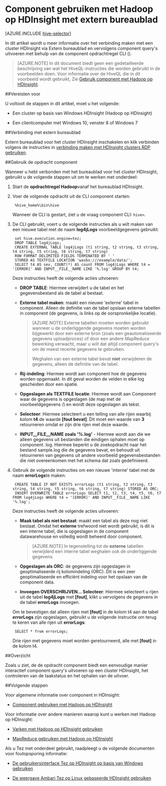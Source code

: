 <properties
   pageTitle="Hadoop-component en extern bureaublad gebruiken in HDInsight | Microsoft Azure"
   description="Meer informatie over het verbinding maken met Hadoop cluster in HDInsight via Extern bureaublad en vervolgens component query's uitvoeren met behulp van de opdrachtregel component."
   services="hdinsight"
   documentationCenter=""
   authors="Blackmist"
   manager="jhubbard"
   editor="cgronlun"
    tags="azure-portal"/>

<tags
   ms.service="hdinsight"
   ms.devlang="na"
   ms.topic="article"
   ms.tgt_pltfrm="na"
   ms.workload="big-data"
   ms.date="09/06/2016"
   ms.author="larryfr"/>

# <a name="use-hive-with-hadoop-on-hdinsight-with-remote-desktop"></a>Component gebruiken met Hadoop op HDInsight met extern bureaublad

[AZURE.INCLUDE [hive-selector](../../includes/hdinsight-selector-use-hive.md)]

In dit artikel wordt u meer informatie over het verbinding maken met een cluster HDInsight via Extern bureaublad en vervolgens component query's uitvoeren met behulp van de component opdrachtregel CLI ().

> [AZURE.NOTE] In dit document biedt geen een gedetailleerde beschrijving van wat het HiveQL-instructies die worden gebruikt in de voorbeelden doen. Voor informatie over de HiveQL die in dit voorbeeld wordt gebruikt, Zie [Gebruik component met Hadoop op HDInsight](hdinsight-use-hive.md).

##<a id="prereq"></a>Vereisten voor

U voltooit de stappen in dit artikel, moet u het volgende:

* Een cluster op basis van Windows HDInsight (Hadoop op HDInsight)

* Een clientcomputer met Windows 10, venster 8 of Windows 7

##<a id="connect"></a>Verbinding met extern bureaublad

Extern bureaublad voor het cluster HDInsight inschakelen en klik verbinden volgens de instructies in [verbinding maken met HDInsight clusters RDP gebruiken](hdinsight-administer-use-management-portal.md#rdp).

##<a id="hive"></a>Gebruik de opdracht component

Wanneer u hebt verbonden met het bureaublad voor het cluster HDInsight, gebruikt u de volgende stappen uit om te werken met onderdeel:

1. Start de **opdrachtregel Hadoop**vanaf het bureaublad HDInsight.

2. Voer de volgende opdracht uit de CLI component starten:

        %hive_home%\bin\hive

    Wanneer de CLI is gestart, ziet u de vraag component CLI: `hive>`.

3. De CLI gebruikt, voert u de volgende instructies als u wilt maken van een nieuwe tabel met de naam **log4jLogs** voorbeeldgegevens gebruikt:

        set hive.execution.engine=tez;
        DROP TABLE log4jLogs;
        CREATE EXTERNAL TABLE log4jLogs (t1 string, t2 string, t3 string, t4 string, t5 string, t6 string, t7 string)
        ROW FORMAT DELIMITED FIELDS TERMINATED BY ' '
        STORED AS TEXTFILE LOCATION 'wasbs:///example/data/';
        SELECT t4 AS sev, COUNT(*) AS count FROM log4jLogs WHERE t4 = '[ERROR]' AND INPUT__FILE__NAME LIKE '%.log' GROUP BY t4;

    Deze instructies heeft de volgende acties uitvoeren:

    * **DROP TABLE**: Hiermee verwijdert u de tabel en het gegevensbestand als de tabel al bestaat.

    * **Externe tabel maken**: maakt een nieuwe 'externe' tabel in component. Alleen de definitie van de tabel opslaan externe tabellen in component (de gegevens, is links op de oorspronkelijke locatie).

        > [AZURE.NOTE] Externe tabellen moeten worden gebruikt wanneer u de onderliggende gegevens moeten worden bijgewerkt door een externe bron (zoals een geautomatiseerde gegevens uploadproces) of door een andere MapReduce bewerking verwacht, maar u wilt dat altijd component query's om de meest recente gegevens te gebruiken.
        >
        > Weghalen van een externe tabel bevat **niet** verwijderen de gegevens, alleen de definitie van de tabel.

    * **Rij-indeling**: Hiermee wordt aan component hoe de gegevens worden opgemaakt. In dit geval worden de velden in elke log gescheiden door een spatie.

    * **Opgeslagen als TEXTFILE locatie**: Hiermee wordt aan Component waar de gegevens is opgeslagen (de map met de voorbeeldgegevens /) en wordt deze opgeslagen als tekst.

    * **Selecteer**: Hiermee selecteert u een telling van alle rijen waarbij kolom **t4** de waarde **[fout bevat]**. Dit moet een waarde van **3** retourneren omdat er zijn drie rijen met deze waarde.

    * **INPUT__FILE__NAME zoals '%.log'** - Hiermee wordt aan die we alleen gegevens uit bestanden die eindigen ophalen moet op component. log. Hiermee beperkt u de zoekopdracht naar het bestand sample.log die de gegevens bevat, en behoudt uit retourneren van gegevens uit andere voorbeeld gegevensbestanden die niet overeenkomen met het schema dat zoals gedefinieerd.


4. Gebruik de volgende instructies om een nieuwe 'interne' tabel met de naam **errorLogs**te maken:

        CREATE TABLE IF NOT EXISTS errorLogs (t1 string, t2 string, t3 string, t4 string, t5 string, t6 string, t7 string) STORED AS ORC;
        INSERT OVERWRITE TABLE errorLogs SELECT t1, t2, t3, t4, t5, t6, t7 FROM log4jLogs WHERE t4 = '[ERROR]' AND INPUT__FILE__NAME LIKE '%.log';

    Deze instructies heeft de volgende acties uitvoeren:

    * **Maak tabel als niet bestaat**: maakt een tabel als deze nog niet bestaat. Omdat het **externe** trefwoord niet wordt gebruikt, is dit is een interne tabel, die is opgeslagen in de component datawarehouse en volledig wordt beheerd door component.

        > [AZURE.NOTE] In tegenstelling tot de **externe** tabellen verwijderd een interne tabel weghalen ook de onderliggende gegevens.

    * **Opgeslagen als ORC**: de gegevens zijn opgeslagen in geoptimaliseerde rij kolomindeling (ORC). Dit is een zeer geoptimaliseerde en efficiënt indeling voor het opslaan van de component data.

    * **Invoegen OVERSCHRIJVEN... Selecteer**: Hiermee selecteert u rijen uit de tabel **log4jLogs** met **[fout]**, klikt u vervolgens de gegevens in de tabel **errorLogs** invoegen.

    Om te bevestigen dat alleen rijen met **[fout]** in de kolom t4 aan de tabel **errorLogs** zijn opgeslagen, gebruikt u de volgende instructie om terug te keren van alle rijen uit **errorLogs**:

        SELECT * from errorLogs;

    Drie rijen met gegevens moet worden geretourneerd, alle met **[fout]** in de kolom t4.

##<a id="summary"></a>Overzicht

Zoals u ziet, de de opdracht component biedt een eenvoudige manier interactief component query's uitvoeren op een cluster HDInsight, het controleren van de taakstatus en het ophalen van de uitvoer.

##<a id="nextsteps"></a>Volgende stappen

Voor algemene informatie over component in HDInsight:

* [Component gebruiken met Hadoop op HDInsight](hdinsight-use-hive.md)

Voor informatie over andere manieren waarop kunt u werken met Hadoop op HDInsight:

* [Varken met Hadoop op HDInsight gebruiken](hdinsight-use-pig.md)

* [MapReduce gebruiken met Hadoop op HDInsight](hdinsight-use-mapreduce.md)

Als u Tez met onderdeel gebruikt, raadpleegt u de volgende documenten voor foutopsporing informatie:

* [De gebruikersinterface Tez op HDInsight op basis van Windows gebruiken](hdinsight-debug-tez-ui.md)

* [De weergave Ambari Tez op Linux gebaseerde HDInsight gebruiken](hdinsight-debug-ambari-tez-view.md)

[1]: ../HDInsight/hdinsight-hadoop-visual-studio-tools-get-started.md

[hdinsight-sdk-documentation]: http://msdnstage.redmond.corp.microsoft.com/library/dn479185.aspx

[azure-purchase-options]: http://azure.microsoft.com/pricing/purchase-options/
[azure-member-offers]: http://azure.microsoft.com/pricing/member-offers/
[azure-free-trial]: http://azure.microsoft.com/pricing/free-trial/

[apache-tez]: http://tez.apache.org
[apache-hive]: http://hive.apache.org/
[apache-log4j]: http://en.wikipedia.org/wiki/Log4j
[hive-on-tez-wiki]: https://cwiki.apache.org/confluence/display/Hive/Hive+on+Tez
[import-to-excel]: http://azure.microsoft.com/documentation/articles/hdinsight-connect-excel-power-query/


[hdinsight-use-oozie]: hdinsight-use-oozie.md
[hdinsight-analyze-flight-data]: hdinsight-analyze-flight-delay-data.md





[hdinsight-provision]: hdinsight-provision-clusters.md
[hdinsight-submit-jobs]: hdinsight-submit-hadoop-jobs-programmatically.md
[hdinsight-upload-data]: hdinsight-upload-data.md


[Powershell-install-configure]: ../powershell-install-configure.md
[powershell-here-strings]: http://technet.microsoft.com/library/ee692792.aspx


